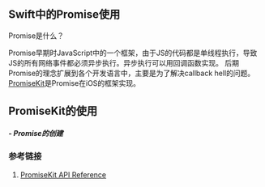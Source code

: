 
## Swift中的Promise使用

Promise是什么？

Promise早期时JavaScript中的一个框架，由于JS的代码都是单线程执行，导致JS的所有网络事件都必须异步执行。异步执行可以用回调函数实现。
后期Promise的理念扩展到各个开发语言中，主要是为了解决callback hell的问题。
[PromiseKit](https://github.com/mxcl/PromiseKit)是Promise在iOS的框架实现。

## PromiseKit的使用

##### - Promise的创建




### 参考链接

1. [PromiseKit API Reference](https://mxcl.dev/PromiseKit/reference/v6/Classes/Promise.html)

